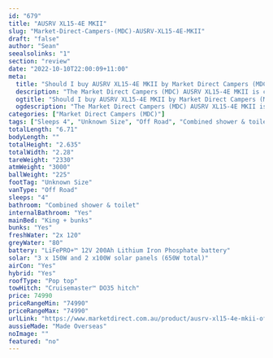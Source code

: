 ```yaml
---
id: "679"
title: "AUSRV XL15-4E MKII"
slug: "Market-Direct-Campers-(MDC)-AUSRV-XL15-4E-MKII"
draft: "false"
author: "Sean"
seealsolinks: "1"
section: "review"
date: "2022-10-10T22:00:09+11:00"
meta:
  title: "Should I buy AUSRV XL15-4E MKII by Market Direct Campers (MDC)?"
  description: "The Market Direct Campers (MDC) AUSRV XL15-4E MKII is classed as Off Road, and sleeps 4 people. It is Made Overseas and comes in at Unknown Size. It generally has Combined shower & toilet."
  ogtitle: "Should I buy AUSRV XL15-4E MKII by Market Direct Campers (MDC)?"
  ogdescription: "The Market Direct Campers (MDC) AUSRV XL15-4E MKII is classed as Off Road, and sleeps 4 people. It is Made Overseas and comes in at Unknown Size. It generally has Combined shower & toilet."
categories: ["Market Direct Campers (MDC)"]
tags: ["Sleeps 4", "Unknown Size", "Off Road", "Combined shower & toilet", "Pop top", "70 - 80k", "Made Overseas"]
totalLength: "6.71"
bodyLength: ""
totalHeight: "2.635"
totalWidth: "2.28"
tareWeight: "2330"
atmWeight: "3000"
ballWeight: "225"
footTag: "Unknown Size"
vanType: "Off Road"
sleeps: "4"
bathroom: "Combined shower & toilet"
internalBathroom: "Yes"
mainBed: "King + bunks"
bunks: "Yes"
freshWater: "2x 120"
greyWater: "80"
battery: "LiFePRO+™ 12V 200Ah Lithium Iron Phosphate battery"
solar: "3 x 150W and 2 x100W solar panels (650W total)"
airCon: "Yes"
hybrid: "Yes"
roofType: "Pop top"
towHitch: "Cruisemaster™ DO35 hitch"
price: 74990
priceRangeMin: "74990"
priceRangeMax: "74990"
urlLink: "https://www.marketdirect.com.au/product/ausrv-xl15-4e-mkii-offroad-caravan/"
aussieMade: "Made Overseas"
noImage: ""
featured: "no"
---
```

